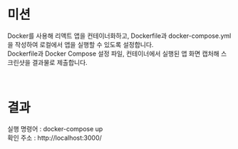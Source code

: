 # 미션
Docker를 사용해 리액트 앱을 컨테이너화하고, Dockerfile과 docker-compose.yml을 작성하여 로컬에서 앱을 실행할 수 있도록 설정합니다.  
Dockerfile과 Docker Compose 설정 파일, 컨테이너에서 실행된 앱 화면 캡처해 스크린샷을 결과물로 제출합니다.  

<br>

# 결과
실행 명령어 : docker-compose up  
확인 주소 : http://localhost:3000/


